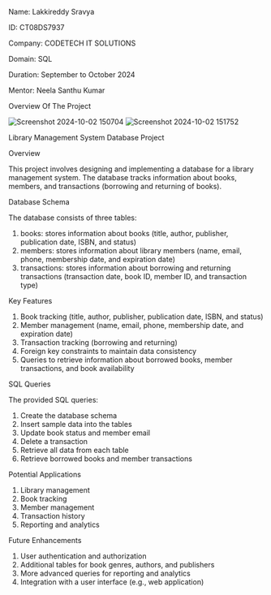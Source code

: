 Name: Lakkireddy Sravya

ID: CT08DS7937

Company: CODETECH IT SOLUTIONS

Domain: SQL

Duration: September to October 2024

Mentor: Neela Santhu Kumar

Overview Of The Project

![Screenshot 2024-10-02 150704](https://github.com/user-attachments/assets/0524d8af-e0b9-450d-a836-8debacdb2ef1)
![Screenshot 2024-10-02 151752](https://github.com/user-attachments/assets/9b8f8893-a703-4958-b6aa-7544496e5b0c)

Library Management System Database Project

Overview

This project involves designing and implementing a database for a library management system. The database tracks information about books, members, and transactions (borrowing and returning of books).

Database Schema

The database consists of three tables:

1. books: stores information about books (title, author, publisher, publication date, ISBN, and status)
2. members: stores information about library members (name, email, phone, membership date, and expiration date)
3. transactions: stores information about borrowing and returning transactions (transaction date, book ID, member ID, and transaction type)

Key Features

1. Book tracking (title, author, publisher, publication date, ISBN, and status)
2. Member management (name, email, phone, membership date, and expiration date)
3. Transaction tracking (borrowing and returning)
4. Foreign key constraints to maintain data consistency
5. Queries to retrieve information about borrowed books, member transactions, and book availability

SQL Queries

The provided SQL queries:

1. Create the database schema
2. Insert sample data into the tables
3. Update book status and member email
4. Delete a transaction
5. Retrieve all data from each table
6. Retrieve borrowed books and member transactions

Potential Applications

1. Library management
2. Book tracking
3. Member management
4. Transaction history
5. Reporting and analytics

Future Enhancements

1. User authentication and authorization
2. Additional tables for book genres, authors, and publishers
3. More advanced queries for reporting and analytics
4. Integration with a user interface (e.g., web application)
